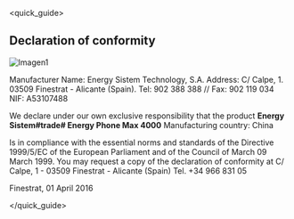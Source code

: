  <quick_guide>
## Declaration of conformity

![Imagen1](http://static.energysistem.com/images/manuals/42499/565ffb700c41b.jpg)

Manufacturer Name:
Energy Sistem Technology, S.A.
Address: C/ Calpe, 1.
03509 Finestrat - Alicante (Spain).
Tel: 902 388 388 // Fax: 902 119 034
NIF: A53107488

We declare under our own exclusive responsibility that the product **Energy Sistem#trade# Energy Phone Max 4000** Manufacturing country: China

Is in compliance with the essential norms and standards of the Directive 1999/5/EC of the European Parliament and of the Council of March 09 March 1999. You may request a copy of the declaration of conformity at C/ Calpe, 1 - 03509 Finestrat - Alicante (Spain) Tel. +34 966 831 05

Finestrat, 01 April 2016

</quick_guide>



